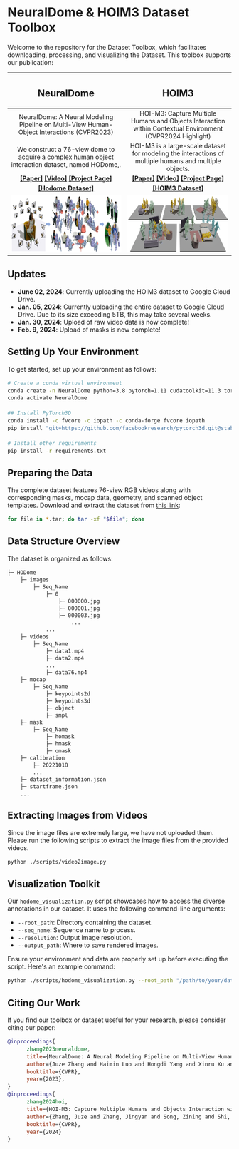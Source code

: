 # NeuralDome & HOIM3 Dataset Toolbox


Welcome to the repository for the Dataset Toolbox, which facilitates downloading, processing, and visualizing the Dataset. This toolbox supports our publication:



|                                                                 <h2 align="center"> NeuralDome </h2>                                                                 |                                                                       <h2 align="center"> HOIM3 </h2>                                                                        |
|:--------------------------------------------------------------------------------------------------------------------------------------------------------------------:|:----------------------------------------------------------------------------------------------------------------------------------------------------------------------------:|
|                                      NeuralDome: A Neural Modeling Pipeline on Multi-View Human-Object Interactions (CVPR2023)                                       |                                  HOI-M3: Capture Multiple Humans and Objects Interaction within Contextual Environment (CVPR2024 Highlight)                                  |
|                                  We construct a 76-view dome to acquire a complex human object interaction dataset, named HODome,.                                   |                                    HOI-M3 is a large-scale dataset for modeling the interactions of multiple humans and multiple objects.                                    |
| **[[Paper]](https://arxiv.org/pdf/2212.07626.pdf) [[Video]](https://www.youtube.com/watch?v=Nb82f5dm2GE) [[Project Page]](https://juzezhang.github.io/NeuralDome/)** | **[[Paper]](https://arxiv.org/pdf/2404.00299) [[Video]](https://www.youtube.com/watch?v=Fq6iqoXC99A&t=2s) [[Project Page]](https://juzezhang.github.io/HOIM3_ProjectPage/)** |
|                             **[[Hodome Dataset]](https://drive.google.com/drive/folders/1-QHvcwa71Wk7rdfnQrOyInqK-SWK6lRA?usp=sharing)**                             |                                 **[[HOIM3 Dataset]](https://drive.google.com/drive/folders/1bT7J0XnbUx5goixgJRWJxpycOFffpwOc?usp=sharing)**                                  |
|                                                    <img src="assets/NeuralDome.png" alt="drawing" height="130"/>                                                     |                                                           <img src="assets/HOIM3.jpg" alt="drawing" height="130"/>                                                           |









## Updates
- **June 02, 2024**: Currently uploading the HOIM3 dataset to Google Cloud Drive.
- **Jan. 05, 2024**: Currently uploading the entire dataset to Google Cloud Drive. Due to its size exceeding 5TB, this may take several weeks.
- **Jan. 30, 2024**: Upload of raw video data is now complete!
- **Feb. 9, 2024**: Upload of masks is now complete!

## Setting Up Your Environment

To get started, set up your environment as follows:

```bash
# Create a conda virtual environment
conda create -n NeuralDome python=3.8 pytorch=1.11 cudatoolkit=11.3 torchvision -c pytorch -y
conda activate NeuralDome

## Install PyTorch3D
conda install -c fvcore -c iopath -c conda-forge fvcore iopath
pip install "git+https://github.com/facebookresearch/pytorch3d.git@stable"

# Install other requirements
pip install -r requirements.txt
```

## Preparing the Data

The complete dataset features 76-view RGB videos along with corresponding masks, mocap data, geometry, and scanned object templates. Download and extract the dataset from [this link](https://drive.google.com/drive/folders/1-QHvcwa71Wk7rdfnQrOyInqK-SWK6lRA):

```bash
for file in *.tar; do tar -xf "$file"; done
```

## Data Structure Overview

The dataset is organized as follows:
```
├─ HODome
    ├─ images
        ├─ Seq_Name
            ├─ 0
                ├─ 000000.jpg
                ├─ 000001.jpg
                ├─ 000003.jpg
                    ...
            ...
    ├─ videos
        ├─ Seq_Name
            ├─ data1.mp4
            ├─ data2.mp4
            ...
            ├─ data76.mp4
    ├─ mocap
        ├─ Seq_Name
            ├─ keypoints2d
            ├─ keypoints3d
            ├─ object
            ├─ smpl
    ├─ mask
        ├─ Seq_Name
            ├─ homask
            ├─ hmask
            ├─ omask
    ├─ calibration
        ├─ 20221018
        ...
    ├─ dataset_information.json
    ├─ startframe.json
    ...
```


## Extracting Images from Videos

Since the image files are extremely large, we have not uploaded them. Please run the following scripts to extract the image files from the provided videos.

```bash
python ./scripts/video2image.py
```

## Visualization Toolkit

Our `hodome_visualization.py` script showcases how to access the diverse annotations in our dataset. It uses the following command-line arguments:

- `--root_path`: Directory containing the dataset.
- `--seq_name`: Sequence name to process.
- `--resolution`: Output image resolution.
- `--output_path`: Where to save rendered images.

Ensure your environment and data are properly set up before executing the script. Here's an example command:

```bash
python ./scripts/hodome_visualization.py --root_path "/path/to/your/data" --seq_name "subject01_baseball" --resolution 720 --output_path "/path/to/your/output"
```

## Citing Our Work

If you find our toolbox or dataset useful for your research, please consider citing our paper:

```bibtex
@inproceedings{
      zhang2023neuraldome,
      title={NeuralDome: A Neural Modeling Pipeline on Multi-View Human-Object Interactions},
      author={Juze Zhang and Haimin Luo and Hongdi Yang and Xinru Xu and Qianyang Wu and Ye Shi and Jingyi Yu and Lan Xu and Jingya Wang},
      booktitle={CVPR},
      year={2023},
}
@inproceedings{
      zhang2024hoi,
      title={HOI-M3: Capture Multiple Humans and Objects Interaction within Contextual Environment},
      author={Zhang, Juze and Zhang, Jingyan and Song, Zining and Shi, Zhanhe and Zhao, Chengfeng and Shi, Ye and Yu, Jingyi and Xu, Lan and Wang, Jingya},
      booktitle={CVPR},
      year={2024}
}
```
